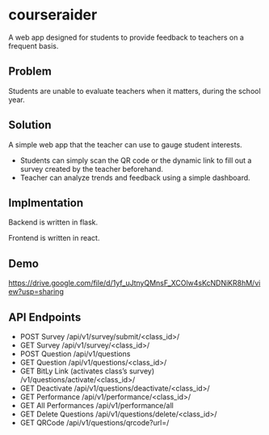 # courseraider
A web app designed for students to provide feedback to teachers on a frequent basis.
## Problem
Students are unable to evaluate teachers when it matters, during the school year. 
## Solution
A simple web app that the teacher can use to gauge student interests.
* Students can simply scan the QR code or the dynamic link to fill out a survey created by the teacher beforehand. 
* Teacher can analyze trends and feedback using a simple dashboard. 
## Implmentation
Backend is written in flask.

Frontend is written in react.
## Demo
https://drive.google.com/file/d/1yf_uJtnyQMnsF_XCOlw4sKcNDNiKR8hM/view?usp=sharing

## API Endpoints
* POST Survey /api/v1/survey/submit/<class_id>/
* GET Survey /api/v1/survey/<class_id>/
* POST Question /api/v1/questions
* GET Question /api/v1/questions/<class_id>/
* GET BitLy Link (activates class’s survey) /v1/questions/activate/<class_id>/
* GET Deactivate /api/v1/questions/deactivate/<class_id>/
* GET Performance /api/v1/performance/<class_id>/
* GET All Performances /api/v1/performance/all
* GET Delete Questions /api/v1/questions/delete/<class_id>/
* GET QRCode /api/v1/questions/qrcode?url=<link>/
